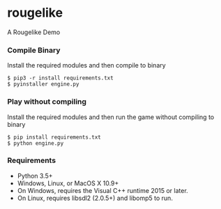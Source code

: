 # rougelike
A Rougelike Demo

### Compile Binary

Install the required modules and then compile to binary
```
$ pip3 -r install requirements.txt
$ pyinstaller engine.py
```

### Play without compiling

Install the required modules and then run the game without compiling to binary
```
$ pip install requirements.txt
$ python engine.py
```

### Requirements

* Python 3.5+
* Windows, Linux, or MacOS X 10.9+
* On Windows, requires the Visual C++ runtime 2015 or later.
* On Linux, requires libsdl2 (2.0.5+) and libomp5 to run.